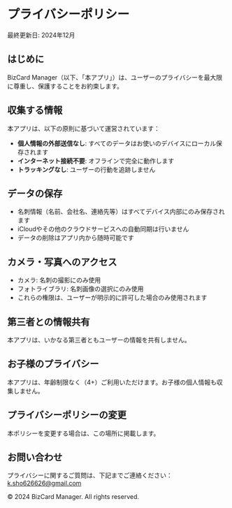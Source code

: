 # プライバシーポリシー

最終更新日: 2024年12月

## はじめに
BizCard Manager（以下、「本アプリ」）は、ユーザーのプライバシーを最大限に尊重し、保護することをお約束します。

## 収集する情報
本アプリは、以下の原則に基づいて運営されています：
- **個人情報の外部送信なし**: すべてのデータはお使いのデバイスにローカル保存されます
- **インターネット接続不要**: オフラインで完全に動作します
- **トラッキングなし**: ユーザーの行動を追跡しません

## データの保存
- 名刺情報（名前、会社名、連絡先等）はすべてデバイス内部にのみ保存されます
- iCloudやその他のクラウドサービスへの自動同期は行いません
- データの削除はアプリ内から随時可能です

## カメラ・写真へのアクセス
- カメラ: 名刺の撮影にのみ使用
- フォトライブラリ: 名刺画像の選択にのみ使用
- これらの権限は、ユーザーが明示的に許可した場合のみ使用されます

## 第三者との情報共有
本アプリは、いかなる第三者ともユーザーの情報を共有しません。

## お子様のプライバシー
本アプリは、年齢制限なく（4+）ご利用いただけます。お子様の個人情報も収集しません。

## プライバシーポリシーの変更
本ポリシーを変更する場合は、この場所に掲載します。

## お問い合わせ
プライバシーに関するご質問は、下記までご連絡ください：
k.sho626626@gmail.com

© 2024 BizCard Manager. All rights reserved.